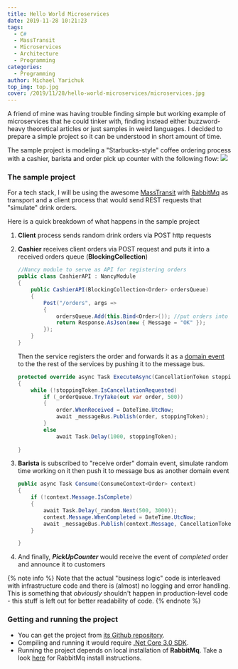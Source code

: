 ```yaml
---
title: Hello World Microservices
date: 2019-11-28 10:21:23
tags:
  - C#
  - MassTransit
  - Microservices
  - Architecture
  - Programming
categories:
  - Programming
author: Michael Yarichuk
top_img: top.jpg
cover: /2019/11/28/hello-world-microservices/microservices.jpg
---
```

A friend of mine was having trouble finding simple but working example of microservices that he could tinker with, finding instead either buzzword-heavy theoretical articles or just samples in weird languages. I decided to prepare a simple project so it can be understood in short amount of time.  
  
The sample project is modeling a "Starbucks-style" coffee ordering process with a cashier, barista and order pick up counter with the following flow:
![](process.jpg)
  
  
### The sample project
For a tech stack, I will be using the awesome [MassTransit](https://masstransit-project.com/) with [RabbitMq](https://www.rabbitmq.com/) as transport and a client process that would send REST requests that "simulate" drink orders.

Here is a quick breakdown of what happens in the sample project
 1. **Client** process sends random drink orders via POST http requests
 2. **Cashier** receives client orders via POST request and puts it into a received orders queue (**BlockingCollection<T>**)
	```cs
	//Nancy module to serve as API for registering orders
	public class CashierAPI : NancyModule
    {
        public CashierAPI(BlockingCollection<Order> ordersQueue)
        {
            Post("/orders", args =>
            {
                ordersQueue.Add(this.Bind<Order>()); //put orders into "order queue"
                return Response.AsJson(new { Message = "OK" });
            });
        }
    }	
	```
	Then the service registers the order and forwards it as a [domain event](https://docs.microsoft.com/en-us/dotnet/architecture/microservices/microservice-ddd-cqrs-patterns/domain-events-design-implementation) to the the rest of the services by pushing it to the message bus.
	
	```cs
	protected override async Task ExecuteAsync(CancellationToken stoppingToken)
    {
		while (!stoppingToken.IsCancellationRequested)
			if (_orderQueue.TryTake(out var order, 500))
			{
				order.WhenReceived = DateTime.UtcNow;
				await _messageBus.Publish(order, stoppingToken);
            }
            else
				await Task.Delay(1000, stoppingToken);
                    
    }	
	```
 3. **Barista** is subscribed to "receive order" domain event, simulate random time working on it then push it to message bus as another domain event
	```cs
	public async Task Consume(ConsumeContext<Order> context)
    {
		if (!context.Message.IsComplete)
        {
			await Task.Delay(_random.Next(500, 3000));
            context.Message.WhenCompleted = DateTime.UtcNow;
            await _messageBus.Publish(context.Message, CancellationToken.None);
        }

    }	
	```
 4. And finally, ***PickUpCounter*** would receive the event of *completed* order and announce it to customers
  
{% note info %}
Note that the actual "business logic" code is interleaved with infrastructure code and there is (almost) no logging and error handling. This is something that *obviously* shouldn't happen in production-level code - this stuff is left out for better readability of code.
{% endnote %}
  
### Getting and running the project
* You can get the project from [its Github repository](https://github.com/myarichuk/Samples.MSA).
* Compiling and running it would require [.Net Core 3.0 SDK](https://dotnet.microsoft.com/download/dotnet-core/3.0).
* Running the project depends on local installation of **RabbitMq**. Take a look [here](https://www.rabbitmq.com/download.html) for RabbitMq install instructions.